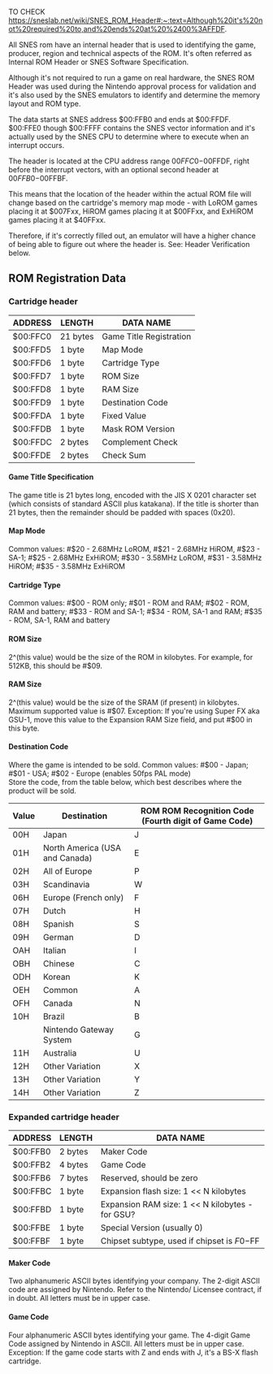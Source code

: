TO CHECK https://sneslab.net/wiki/SNES_ROM_Header#:~:text=Although%20it's%20not%20required%20to,and%20ends%20at%20%2400%3AFFDF.


All SNES rom have an internal header that is used to identifying the game, producer, region and technical aspects of the ROM. It's often referred as Internal ROM Header or SNES Software Specification.

Although it's not required to run a game on real hardware, the SNES ROM Header was used during the Nintendo approval process for validation and it's also used by the SNES emulators to identify and determine the memory layout and ROM type.

The data starts at SNES address $00:FFB0 and ends at $00:FFDF. $00:FFE0 though $00:FFFF contains the SNES vector information and it's actually used by the SNES CPU to determine where to execute when an interrupt occurs.

The header is located at the CPU address range $00FFC0-$00FFDF, right before the interrupt vectors, with an optional second header at $00FFB0-$00FFBF.  

This means that the location of the header within the actual ROM file will change based on the cartridge's memory map mode - with LoROM games placing it at $007Fxx, HiROM games placing it at $00FFxx, and ExHiROM games placing it at $40FFxx.  

Therefore, if it's correctly filled out, an emulator will have a higher chance of being able to figure out where the header is. See: Header Verification below.


## ROM Registration Data

### Cartridge header  

|ADDRESS|LENGTH|DATA NAME|  
|-------|------|---------|  
|$00:FFC0|21 bytes|Game Title Registration|  
|$00:FFD5|1 byte|Map Mode|  
|$00:FFD6|1 byte|Cartridge Type|  
|$00:FFD7|1 byte|ROM Size|  
|$00:FFD8|1 byte|RAM Size|  
|$00:FFD9|1 byte|Destination Code|  
|$00:FFDA|1 byte|Fixed Value|  
|$00:FFDB|1 byte|Mask ROM Version|  
|$00:FFDC|2 bytes|Complement Check|  
|$00:FFDE|2 bytes|Check Sum|  

#### Game Title Specification  
The game title is 21 bytes long, encoded with the JIS X 0201 character set (which consists of standard ASCII plus katakana). If the title is shorter than 21 bytes, then the remainder should be padded with spaces (0x20).  

#### Map Mode
Common values: #$20 - 2.68MHz LoROM, #$21 - 2.68MHz HiROM, #$23 - SA-1; #$25 - 2.68MHz ExHiROM; #$30 - 3.58MHz LoROM, #$31 - 3.58MHz HiROM; #$35 - 3.58MHz ExHiROM  

#### Cartridge Type
Common values: #$00 - ROM only; #$01 - ROM and RAM; #$02 - ROM, RAM and battery; #$33 - ROM and SA-1; #$34 - ROM, SA-1 and RAM; #$35 - ROM, SA-1, RAM and battery  

#### ROM Size
2^(this value) would be the size of the ROM in kilobytes. For example, for 512KB, this should be #$09.  

#### RAM Size
2^(this value) would be the size of the SRAM (if present) in kilobytes. Maximum supported value is #$07.  
Exception: If you're using Super FX aka GSU-1, move this value to the Expansion RAM Size field, and put #$00 in this byte.  

#### Destination Code
Where the game is intended to be sold. Common values: #$00 - Japan; #$01 - USA; #$02 - Europe (enables 50fps PAL mode)  
Store the code, from the table below, which best describes where the product will be sold.

|Value|Destination|ROM ROM Recognition Code (Fourth digit of Game Code)|  
|-------|------|---------|  
|00H|Japan|J|
|01H|North America (USA and Canada)|E|
|02H|All of Europe|P|
|03H|Scandinavia|W|
|06H|Europe (French only)|F|
|07H|Dutch|H|
|08H|Spanish|S|
|09H|German|D|
|OAH|Italian|I|
|OBH|Chinese|C|
|ODH|Korean|K|
|OEH|Common|A|
|OFH|Canada|N|
|10H|Brazil|B|
||Nintendo Gateway System|G|
|11H|Australia|U|
|12H|Other Variation|X|
|13H|Other Variation|Y|
|14H|Other Variation|Z|


### Expanded cartridge header    

|ADDRESS|LENGTH|DATA NAME|  
|-------|------|---------|  
|$00:FFB0|2 bytes|Maker Code|  
|$00:FFB2|4 bytes|Game Code|  
|$00:FFB6|7 bytes|Reserved, should be zero|  
|$00:FFBC|1 byte|Expansion flash size: 1 << N kilobytes|  
|$00:FFBD|1 byte|Expansion RAM size: 1 << N kilobytes - for GSU?|  
|$00:FFBE|1 byte|Special Version (usually 0)|  
|$00:FFBF|1 byte|Chipset subtype, used if chipset is $F0-$FF|  

#### Maker Code  
Two alphanumeric ASCII bytes identifying your company. The 2-digit ASCII code are assigned by Nintendo. Refer to the Nintendo/ Licensee contract, if in doubt. All letters must be in upper case.  

#### Game Code  
Four alphanumeric ASCII bytes identifying your game. The 4-digit Game Code assigned by Nintendo in ASCII. All letters must be in upper case.  
Exception: If the game code starts with Z and ends with J, it's a BS-X flash cartridge.  

